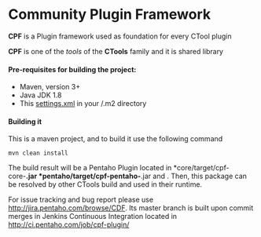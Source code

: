 # Community Plugin Framework

**CPF** is a Plugin framework used as foundation for every CTool plugin

**CPF** is one of the _tools_ of the **CTools** family and it is shared library

#### Pre-requisites for building the project:
* Maven, version 3+
* Java JDK 1.8
* This [settings.xml](https://raw.githubusercontent.com/pentaho/maven-parent-poms/master/maven-support-files/settings.xml) in your <user-home>/.m2 directory

#### Building it

This is a maven project, and to build it use the following command
```
mvn clean install
```
The build result will be a Pentaho Plugin located in *core/target/cpf-core-**.jar *pentaho/target/cpf-pentaho-**.jar and . Then, this package can be resolved by other CTools build and used in their runtime.


For issue tracking and bug report please use http://jira.pentaho.com/browse/CDF. Its master branch is built upon commit merges in Jenkins Continuous Integration located in http://ci.pentaho.com/job/cpf-plugin/
